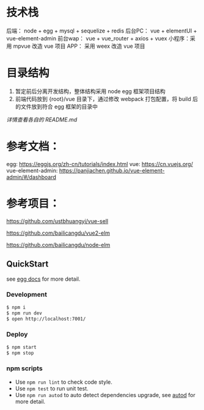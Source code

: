 

# 技术栈

后端： node + egg + mysql + sequelize + redis
后台PC： vue + elementUI + vue-element-admin
前台wap： vue + vue_router + axios + vuex
小程序：采用 mpvue 改造 vue 项目
APP： 采用 weex 改造 vue 项目


# 目录结构

1. 暂定前后分离开发结构，整体结构采用 node egg 框架项目结构
2. 前端代码放到 {root}/vue 目录下，通过修改 webpack 打包配置，将 build 后的文件放到符合 egg 框架的目录中

*详情查看各自的 README.md*


# 参考文档：

egg: https://eggjs.org/zh-cn/tutorials/index.html
vue: https://cn.vuejs.org/
vue-element-admin: https://panjiachen.github.io/vue-element-admin/#/dashboard


# 参考项目：

https://github.com/ustbhuangyi/vue-sell

https://github.com/bailicangdu/vue2-elm

https://github.com/bailicangdu/node-elm



## QuickStart

<!-- add docs here for user -->

see [egg docs][egg] for more detail.

### Development

```bash
$ npm i
$ npm run dev
$ open http://localhost:7001/
```

### Deploy

```bash
$ npm start
$ npm stop
```

### npm scripts

- Use `npm run lint` to check code style.
- Use `npm test` to run unit test.
- Use `npm run autod` to auto detect dependencies upgrade, see [autod](https://www.npmjs.com/package/autod) for more detail.


[egg]: https://eggjs.org